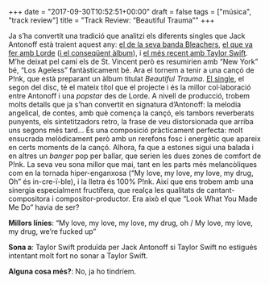 +++
date = "2017-09-30T10:52:51+00:00"
draft = false
tags = ["música", "track review"]
title = "Track Review: “Beautiful Trauma”"
+++
<!-- more -->

Ja s’ha convertit una tradició que analitzi els diferents singles que Jack Antonoff està traient aquest any: [el de la seva banda Bleachers](http://enricllonch.com/post/159108798624/track-review-dont-take-the-money), [el que va fer amb Lorde](http://enricllonch.com/post/158003685619/track-review-green-light) ([i el conseqüent àlbum](http://enricllonch.com/post/162584510279/melodrama)), i [el més recent amb Taylor Swift](http://enricllonch.com/post/164593104564/track-review-look-what-you-made-me-do). M’he deixat pel camí els de St. Vincent però es resumirien amb “New York” bé, “Los Ageless” fantàsticament bé. Ara el tornem a tenir a una cançó de P!nk, que està preparant un àlbum titulat _Beautiful Trauma_. [El single](https://www.youtube.com/watch?v=41taYOq1kVY), el segon del disc, té el mateix títol que el projecte i és la millor col·laboració entre Antonoff i una _popstar_ des de Lorde. A nivell de producció, trobem molts detalls que ja s’han convertit en signatura d’Antonoff: la melodia angelical, de contes, amb què comença la cançó, els tambors reverberats punyents, els sintetitzadors retro, la frase de veu distorsionada que arriba uns segons més tard... És una composició pràcticament perfecta: molt ensucrada melòdicament però amb un rerefons fosc i energètic que apareix en certs moments de la cançó. Alhora, fa que a estones sigui una balada i en altres un _banger_ pop per ballar, que serien les dues zones de comfort de P!nk. La seva veu sona millor que mai, tant en les parts més melancòliques com en la tornada hiper-enganxosa (“My love, my love, my love, my drug, Oh” és in-cre-ï-ble), i la lletra és 100% P!nk. Així que ens trobem amb una sinergia especialment fructífera, que realça les qualitats de cantant-compositora i compositor-productor. Era això el que “Look What You Made Me Do” havia de ser?

**Millors línies**: “My love, my love, my love, my drug, oh /
My love, my love, my drug, we’re fucked up”

**Sona a**: Taylor Swift produïda per Jack Antonoff si Taylor Swift no estigués intentant molt fort no sonar a Taylor Swift.

**Alguna cosa més?**: No, ja ho tindríem.